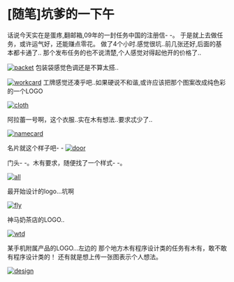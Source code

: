 # [随笔]坑爹的一下午

话说今天实在是蛋疼,翻邮箱,09年的一封任务中国的注册信- -。 于是就上去做任务，或许运气好，还能赚点零花。 做了4个小时.感觉很坑..前几张还好,后面的基本都卡通了.. 那个发布任务的也不说清楚,个人感觉对得起他开的价格了.. 

[![packet](https://attachment.soulteary.com/2011/10/21/packet.jpg "packet")](https://attachment.soulteary.com/2011/10/21/packet.jpg) 包装袋感觉色调还是不算太搭.. 

[![workcard](https://attachment.soulteary.com/2011/10/21/workcard.jpg "workcard")](https://attachment.soulteary.com/2011/10/21/workcard.jpg) 工牌感觉还凑乎吧..如果硬说不和谐,或许应该把那个图案改成纯色彩的一个LOGO 

[![cloth](https://attachment.soulteary.com/2011/10/21/cloth.jpg "cloth")](https://attachment.soulteary.com/2011/10/21/cloth.jpg) 

阿拉蕾一号啊，这个衣服..实在木有想法..要求忒少了.. 

[![namecard](https://attachment.soulteary.com/2011/10/21/namecard.jpg "namecard")](https://attachment.soulteary.com/2011/10/21/namecard.jpg) 

名片就这个样子吧- - [![door](https://attachment.soulteary.com/2011/10/21/door.jpg "door")](https://attachment.soulteary.com/2011/10/21/door.jpg) 

门头- -。木有要求，随便找了一个样式- -。 

[![all](https://attachment.soulteary.com/2011/10/21/all.jpg "all")](https://attachment.soulteary.com/2011/10/21/all.jpg) 

最开始设计的logo...坑啊 

[![fly](https://attachment.soulteary.com/2011/10/21/fly.jpg "fly")](https://attachment.soulteary.com/2011/10/21/fly.jpg) 

神马奶茶店的LOGO.. 

[![wtd](https://attachment.soulteary.com/2011/10/21/wtd.jpg "wtd")](https://attachment.soulteary.com/2011/10/21/wtd.jpg) 

某手机附属产品的LOGO...左边的 那个地方木有程序设计类的任务有木有，敢不敢有程序设计类的！ 还有就是想上传一张图表示个人想法。 

[![design](https://attachment.soulteary.com/2011/10/21/design.jpg "design")](https://attachment.soulteary.com/2011/10/21/design.jpg)

